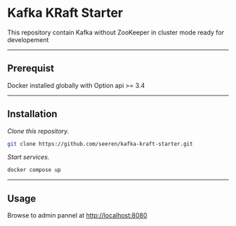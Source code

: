 # Kafka KRaft Starter

This repository contain Kafka without ZooKeeper in cluster mode ready for developement

* * *

## Prerequist

Docker installed globally with Option api >= 3.4

* * *

## Installation

_Clone this repository._

```bash
git clone https://github.com/seeren/kafka-kraft-starter.git
```

_Start services._

```bash
docker compose up
```

* * *

## Usage

Browse to admin pannel at <http://localhost:8080>

